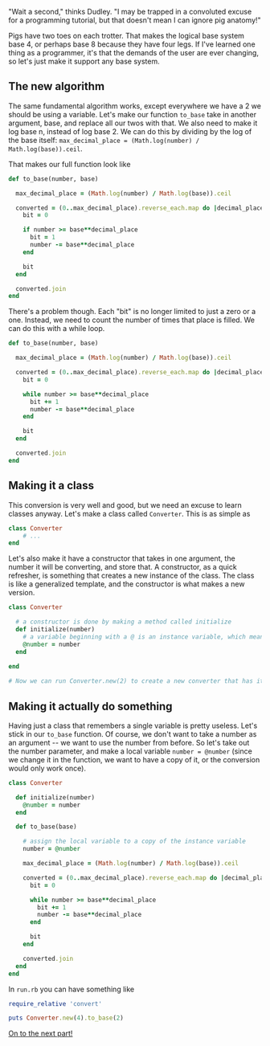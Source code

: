 "Wait a second," thinks Dudley. 
"I may be trapped in a convoluted excuse for a programming tutorial, but that doesn't mean I can ignore pig anatomy!"

Pigs have two toes on each trotter.
That makes the logical base system base 4, or perhaps base 8 because they have four legs.
If I've learned one thing as a programmer, it's that the demands of the user are ever changing, so let's just make it support any base system.

## The new algorithm
The same fundamental algorithm works, except everywhere we have a 2 we should be using a variable.
Let's make our function `to_base` take in another argument, base, and replace all our twos with that.
We also need to make it log base n, instead of log base 2. 
We can do this by dividing by the log of the base itself: `max_decimal_place = (Math.log(number) / Math.log(base)).ceil`.

That makes our full function look like
```ruby
def to_base(number, base)

  max_decimal_place = (Math.log(number) / Math.log(base)).ceil

  converted = (0..max_decimal_place).reverse_each.map do |decimal_place|
    bit = 0

    if number >= base**decimal_place
      bit = 1
      number -= base**decimal_place
    end

    bit
  end

  converted.join
end
```   

There's a problem though.
Each "bit" is no longer limited to just a zero or a one. 
Instead, we need to count the number of times that place is filled.
We can do this with a while loop.

```ruby
def to_base(number, base)

  max_decimal_place = (Math.log(number) / Math.log(base)).ceil

  converted = (0..max_decimal_place).reverse_each.map do |decimal_place|
    bit = 0

    while number >= base**decimal_place
      bit += 1
      number -= base**decimal_place
    end

    bit
  end

  converted.join
end
```

## Making it a class
This conversion is very well and good, but we need an excuse to learn classes anyway.
Let's make a class called `Converter`.
This is as simple as 
```ruby
class Converter
    # ... 
end
```

Let's also make it have a constructor that takes in one argument, the number it will be converting, and store that.
A constructor, as a quick refresher, is something that creates a new instance of the class.
The class is like a generalized template, and the constructor is what makes a new version.
```ruby
class Converter

  # a constructor is done by making a method called initialize
  def initialize(number)
    # a variable beginning with a @ is an instance variable, which means it sticks around from function to function
    @number = number
  end
  
end

# Now we can run Converter.new(2) to create a new converter that has its number variable set to 2
```

## Making it actually do something
Having just a class that remembers a single variable is pretty useless.
Let's stick in our `to_base` function.
Of course, we don't want to take a number as an argument -- we want to use the number from before.
So let's take out the number parameter, and make a local variable `number = @number` (since we change it in the function, we want to have a copy of it, or the conversion would only work once).

```ruby
class Converter

  def initialize(number)
    @number = number
  end

  def to_base(base)

    # assign the local variable to a copy of the instance variable
    number = @number

    max_decimal_place = (Math.log(number) / Math.log(base)).ceil

    converted = (0..max_decimal_place).reverse_each.map do |decimal_place|
      bit = 0

      while number >= base**decimal_place
        bit += 1
        number -= base**decimal_place
      end

      bit
    end

    converted.join
  end
end
```

In `run.rb` you can have something like
```ruby
require_relative 'convert'

puts Converter.new(4).to_base(2)
```

[On to the next part!](ruby-06.md)
